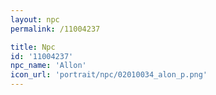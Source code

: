 ```yaml
---
layout: npc
permalink: /11004237

title: Npc
id: '11004237'
npc_name: 'Allon'
icon_url: 'portrait/npc/02010034_alon_p.png'
---
```

